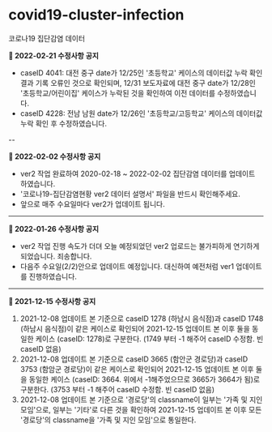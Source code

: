 # covid19-cluster-infection
코로나19 집단감염 데이터 

**📌 2022-02-21 수정사항 공지**    
* caseID 4041: 대전 중구 date가 12/25인 '초등학교' 케이스의 데이터값 누락 확인 결과 기록 오류인 것으로 확인되며, 12/31 보도자료에 대전 중구 date가 12/28인 '초등학교/어린이집' 케이스가 누락된 것을 확인하여 이전 데이터를 수정하였습니다.    
* caseID 4228: 전남 남원 date가 12/26인 '초등학교/고등학교' 케이스의 데이터값 누락 확인 후 수정하였습니다. 

--

**📌 2022-02-02 수정사항 공지**

* ver2 작업 완료하여 2020-02-18 ~ 2022-02-02 집단감염 데이터를 업데이트 하였습니다. 
* '코로나19-집단감염현황 ver2 데이터 설명서' 파일을 반드시 확인해주세요. 
* 앞으로 매주 수요일마다 ver2가 업데이트 됩니다. 

---

**📌 2022-01-26 수정사항 공지**

* ver2 작업 진행 속도가 더뎌 오늘 예정되었던 ver2 업로드는 불가피하게 연기하게 되었습니다. 죄송합니다.
* 다음주 수요일(2/2)안으로 업데이트 예정입니다. 대신하여 예전처럼 ver1 업데이트를 진행하였습니다.

---

**📌 2021-12-15 수정사항 공지**
1. 2021-12-08 업데이트 본 기준으로 caseID 1278 (하남시 음식점)과 caseID 1748 (하남시 음식점)이 같은 케이스로 확인되어 2021-12-15 업데이트 본 이후 둘을 동일한 케이스 (caseID: 1278)로 구분한다. (1749 부터 -1 해주어 caseID 수정함. 빈 caseID 없음)
2. 2021-12-08 업데이트 본 기준으로 caseID 3665 (함안군 경로당)과 caseID 3753 (함암군 경로당)이 같은 케이스로 확인되어 2021-12-15 업데이트 본 이후 둘을 동일한 케이스 (caseID: 3664. 위에서 -1해주었으므로 3665가 3664가 됨)로 구분한다. (3753 부터 -1 해주어 caseID 수정함. 빈 caseID 없음)
3. 2021-12-08 업데이트 본 기준으로 '경로당'의 classname이 일부는 '가족 및 지인 모임'으로, 일부는 '기타'로 다른 것을 확인하여 2021-12-15 업데이트 본 이후 모든 '경로당'의 classname을 '가족 및 지인 모임'으로 통일한다.
